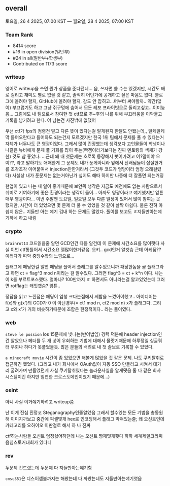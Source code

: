 ## overall
토요일, 26 4 2025, 07:00 KST — 월요일, 28 4 2025, 07:00 KST
### Team Rank
* 8414 score
* #16 in open division(일반부)
* #24 in all(일반부+학생부)
* Contributed on 1173 score
### writeup
영어로 writeup을 쓰면 뭔가 상품을 준다던데… 음, 쓰자면 쓸 수는 있겠지만, 시간도 배로 걸리고 재미도 별로 없을 것 같고, 솔직히 어딘가에 공개하고 싶은 마음도 없다. 블로그에 올려야 할지, GitHub에 올려야 할지, 감도 안 잡히고...머부터 써야할까.. 약간(많이) 부끄럽기도 하고 그냥 쥐구멍에 숨어서 모든 레포 프라이빗으로 돌리고싶고...이미늦음... 그럼에도 내 팀으로서 참여한 첫 ctf므로 추~후의 나를 위해 부끄러움을 이악물고 기록을 남기려고 한다. 어 남는건 사진밖에 없댔어

우선 ctf가 fps의 점령전 말고 다른 뜻이 있다는걸 알게된지 한달도 안됐는데,, 일케일케 막 들어오란다고 들어와도 되는건지 모르겠지만 한국 1위 팀에서 문제를 풀 수 있다는거 자체가 너무나도 큰 영광이었다. 그래서 많이 긴장했는데 생각보다 고인물들이 학생이나 나같은 뉴비에게 문제 풀 기회를 많이 주는(빡겜이라기보다는 진짜 멘토링의 색채가 강한) 것도 참 좋았다. ...근데 왜 내 첫문제는 호로록 등장해서 뺏어가려고 어?말이야 으이??, 라고 말하기도 애매한게 그 문제도 내가 푼게아니라 앞에서 선배님들이 삽질한거를 조각조각 이어붙여서 injection만한거라서 (그것두 코드가 엉망이라 엄청 오래걸렸다) 사실상 내가 푼문제는 없는거아닌가 싶지도 해따 하지만 나중에 더 잘풀면 되는거징

현업이 있고 나는 내 일이 좋기때문에 보안쪽 생각은 지금도 예전에도 없는 사람으로서 취미로 기여하기에 좋은 환경이라는 생각이 들어... 아까도 영광이라고 얘기했지만 암튼 매우 영광이다... 이번 주말엔 토요일, 일요일 모두 다른 일정이 있어서 많이 참여는 못 했지만, 시간이 더 있었으면 몇 문제 더 풀 수 있었을 것 같아 살짝 아쉽다. 물론 전혀 아쉽지 않은.. 지들만 아는 얘기 겁내 하는 문제도 많았다. 풀이를 보고도 ㅎ지들만아는얘기하네 하고 내림

### crypto
`brainrot13` 코드읽을줄 알면 GCD인건 다들 알건데 이 문제에 시간소요를 많이햇다 사실 이번 ctf통틀어서 시간소요 젤많이한거같음. 오키.. gcd인거 알겟슴 근데 어케품?? 이러다가 따악 중딩수학의 느낌으로...

플래그에 패딩한걸 알면 패딩을 풀어서 플래그를 알수있으니까 패딩한놈을 곧 플래그라고 하면 ct = flag^3 mod n이라는 걸 알수있다. 그러면 flag^3 = ct + k*n 이다. 나는 이 k를 부르트포스했다. 얼마나? 100만까지 ㅎ 하면서도 아니라는걸 알고있었는데 그러면 rotflag는 왜잇겟슴?  암튼..

정답을 읽고 느낀점은 패딩이 엄청 크다는점에서 쎄함을 느꼈어야했고.. 아이디어는 f(x)와 g(x')의 GCD가 0 이 아닌경우(= ct1 mod n, ct2 mod n) x가 플래그다. 그리고 x와 x'가 거의 비슷하기때문에 조합은 한정적이다.. 라는 풀이였다.

### web
`steve le possion` los 15문제에 빛나는(반어법임) 경력 덕분에 header injection인건 알았으나 헤더를 두 개 넣어 우회하는 기법에 대해서 몰랏기때문에 하루쟁일 싱글쿼터 우회나 하다가 못풀었을듯. 많은 분들의 배려로 내 첫 솔브로 기록할 수 있었다. 

`a minecraft movie` 시간이 좀 있었으면 해볼게 많았을 것 같은 문제. 나도 쿠키탈취로 접근하긴 했었다. (그리고 내가 회사에서 OAuth없이 자동 SSO 만들라고 시켜서 대가리 굴려가며 만들었던게 사실 쿠키탈취였다는 놀라운사실을 알게됏음 둘 다 같은 회사 시스템이긴 하지만 엄연한 크로스도메인이였기 때문에...)

### osint
아니 사실 이거얘기하려고 writeup씀

난 이게 진심 진정코 Steganography인줄알았음 그래서 할수있는 모든 기법을 총동원해 이미지까보고 중간에 픽셀몇개 hex로 인코딩해서 플래그 박혀있는줄; 왜 오신트인데 카테고리를 오하이오 이딴걸로 해서 하 나 진짜

ctf하는사람들 오신트 엄청싫어하던데 나는 오신트 짱재밋게햇다 하하 세계제일크리피음침스토커대회가 있다니

### rev
두문제 건드렸는데 두문제 다 지들만아는얘기함

`cmsc351`은 디스어셈블까지는 해봤는데 다 까봤는데도 지들만아는얘기엿음